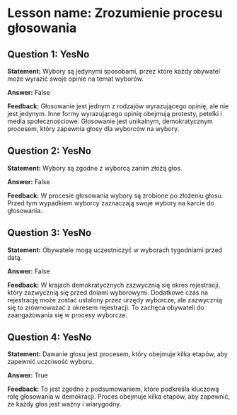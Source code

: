 # Lesson name: Zrozumienie procesu głosowania

## Question 1: YesNo

**Statement:** Wybory są jedynymi sposobami, przez które każdy obywatel może wyrazić swoje opinie na temat wyborów.

**Answer:** False

**Feedback:**
Głosowanie jest jednym z rodzajów wyrazującego opinię, ale nie jest jedynym. Inne formy wyrazującego opinię obejmują protesty, petelki i media społecznościowe. Głosowanie jest unikalnym, demokratycznym procesem, który zapewnia głosy dla wyborców na wybory.


## Question 2: YesNo

**Statement:** Wybory są zgodne z wyborcą zanim złożą głos.

**Answer:** False

**Feedback:**
W procesie głosowania wybory są zrobione po złożeniu głosu. Przed tym wypadkiem wyborcy zaznaczają swoje wybory na karcie do głosowania.


## Question 3: YesNo

**Statement:** Obywatele mogą uczestniczyć w wyborach tygodniami przed datą.

**Answer:** False

**Feedback:**
W krajach demokratycznych zazwycznią się okres rejestracji, który zazwycznią się przed dniami wyborowymi. Dodatkowe czas na rejestrację może zostać ustalony przez urzędy wyborcze, ale zazwycznią się to zrównoważać z okresem rejestracji. To zachęca obywateli do zaangażowania się w procesy wyborcze.


## Question 4: YesNo

**Statement:** Dawanie głosu jest procesem, który obejmuje kilka etapów, aby zapewnić uczciwość wyboru.

**Answer:** True

**Feedback:**
To jest zgodne z podsumowaniem, które podkreśla kluczową rolę głosowania w demokracji. Proces obejmuje kilka etapów, aby zapewnić, że każdy głos jest ważny i wiarygodny.

